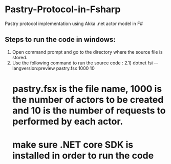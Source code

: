 # Pastry-Protocol-in-Fsharp
Pastry protocol implementation using Akka .net actor model in F# 
## Steps to run the code in windows:
1) Open command prompt and go to the directory where the source file is stored. 
2) Use the following command to run the source code : 
   2.1) dotnet fsi --langversion:preview pastry.fsx 1000 10
   # pastry.fsx is the file name, 1000 is the number of actors to be created and 10 is the number of requests to performed by each actor.
   # make sure .NET core SDK is installed in order to run the code
